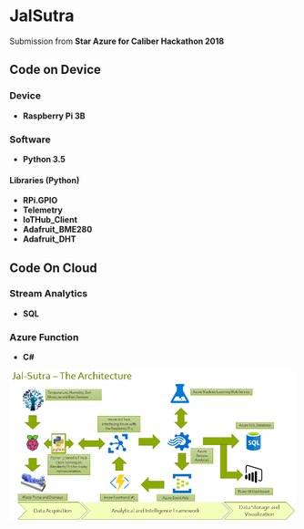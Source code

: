 # JalSutra
Submission from <b>Star Azure<b> for <b>Caliber Hackathon 2018<b>

## Code on Device
### Device
* Raspberry Pi 3B
### Software
* Python 3.5
#### Libraries (Python)
* RPi.GPIO
* Telemetry
* IoTHub_Client
* Adafruit_BME280
* Adafruit_DHT

## Code On Cloud
### Stream Analytics
* SQL
### Azure Function 
* C#

<img src="https://github.com/sudeephazra/JalSutra/blob/master/Jal%20Sutra%20-%20Architecture%20Diagram.png" alt="Architecture Diagram">
